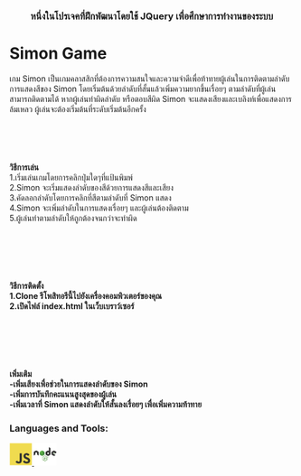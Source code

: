 <h3 align="center">หนึ่งในโปรเจคที่ฝึกพัฒนาโดยใช้ JQuery เพื่อศึกษาการทำงานของระบบ</h3>

<h1>Simon Game</h1>
เกม Simon เป็นเกมคลาสสิกที่ต้องการความสนใจและความจำดีเพื่อท้าทายผู้เล่นในการติดตามลำดับการแสดงสีของ Simon โดยเริ่มต้นด้วยลำดับที่สั้นแล้วเพิ่มความยากขึ้นเรื่อยๆ ตามลำดับที่ผู้เล่นสามารถติดตามได้ หากผู้เล่นทำผิดลำดับ หรือตอบสีผิด Simon จะแสดงเสียงและเบลิงท์เพื่อแสดงการล้มเหลว ผู้เล่นจะต้องเริ่มต้นที่ระดับเริ่มต้นอีกครั้ง
<br><br><br><br><br><br>
<b>วิธีการเล่น</b><br>
1.เริ่มเล่นเกมโดยการคลิกปุ่มใดๆที่แป้นพิมพ์<br> 
2.Simon จะเริ่มแสดงลำดับของสีด้วยการแสดงสีและเสียง<br>
3.คัดลอกลำดับโดยการคลิกที่สีตามลำดับที่ Simon แสดง<br>
4.Simon จะเพิ่มลำดับในการแสดงเรื่อยๆ และผู้เล่นต้องติดตาม<br>
5.ผู้เล่นทำตามลำดับให้ถูกต้องจนกว่าจะทำผิด<br>
<br><br><br><br><br><br>
<b>วิธีการติดตั้ง</br>
1.Clone รีโพสิทอรีนี้ไปยังเครื่องคอมพิวเตอร์ของคุณ<br>
2.เปิดไฟล์ index.html ในเว็บเบราว์เซอร์<br>
  <br><br><br><br><br><br>
<b>เพิ่มเติม</b><br>
-เพิ่มเสียงเพื่อช่วยในการแสดงลำดับของ Simon<br>
-เพิ่มการบันทึกคะแนนสูงสุดของผู้เล่น<br>
-เพิ่มเวลาที่ Simon แสดงลำดับให้สั้นลงเรื่อยๆ เพื่อเพิ่มความท้าทาย<br>


<h3 align="left">Languages and Tools:</h3>
<p align="left"> <a href="https://developer.mozilla.org/en-US/docs/Web/JavaScript" target="_blank" rel="noreferrer"> <img src="https://raw.githubusercontent.com/devicons/devicon/master/icons/javascript/javascript-original.svg" alt="javascript" width="40" height="40"/> </a> <a href="https://nodejs.org" target="_blank" rel="noreferrer"> <img src="https://raw.githubusercontent.com/devicons/devicon/master/icons/nodejs/nodejs-original-wordmark.svg" alt="nodejs" width="40" height="40"/> </a> </p>

